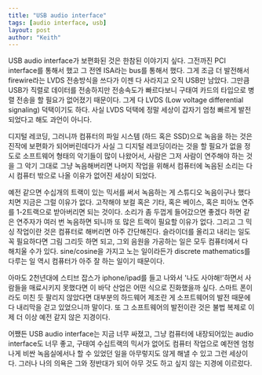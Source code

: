 ```yaml
---
title: "USB audio interface"
tags: [audio interface, usb]
layout: post
author: "Keith"
---
```


USB audio interface가 보편화된 것은 한참된 이야기지 싶다. 그전까진 PCI interface를 통해서 했고 그 전엔 ISA라는 bus를 통해서 했다. 그게 조금 더 발전해서 firewire라는 LVDS 전송방식을 쓰다가 이젠 다 사라지고 오직 USB만 남았다. 그만큼 USB가 직렬로 데이터를 전송하지만 전송속도가 빠르다보니 구태여 카드의 타입으로 병렬 전송을 할 필요가 없어졌기 때문이다. 그게 다 LVDS (Low voltage differential signaling) 덕택이기도 하다. 사실 LVDS 덕택에 정말 세상이 갑자기 엄청 빠르게 발전되었다고 해도 과언이 아니다.

디지털 레코딩, 그러니까 컴퓨터의 파일 시스템 (하드 혹은 SSD)으로 녹음을 하는 것은 진작에 보편화가 되어버린데다가 사실 그 디지털 레코딩이라는 것을 할 필요가 없을 정도로 소프트웨어 형태의 악기들이 많이 나왔어서, 사람은 그저 사람이 연주해야 하는 것을 그 악기 그대로 그냥 녹음해버리면 나머지 작업을 위해서 컴퓨터에 녹음된 소리는 다시 컴퓨터 밖으로 나올 이유가 없어진 세상이 되었다. 

예전 같으면 수십개의 트랙이 있는 믹서를 써서 녹음하는 게 스튜디오 녹음이구나 했다 치면 지금은 그럴 이유가 없다. 고작해야 보컬 혹은 기타, 혹은 베이스, 혹은 피아노 연주를 1-2트랙으로 받아버리면 되는 것이다. 소리가 좀 두껍게 들어갔으면 좋겠다 하면 같은 연주자가 여러 번 녹음하면 되니까 또 많은 트랙이 필요할 이유가 없다. 그리고 그 믹싱 작업이란 것은 컴퓨터로 해버리면 아주 간단해진다. 슬라이더를 올리고 내리는 일도 꼭 필요하다면 그림 그리듯 하면 되고, 그외 음원을 가공하는 일은 모두 컴퓨터에서 다 해치울 수가 있다. sine/cosine을 가지고 노는 일이라든가 discrete mathematics를 다루는 일 역시 컴퓨터가 아주 잘 하는 일이기 때문이다. 

아마도 2천년대에 스티브 잡스가 iphone/ipad를 들고 나와서 '나도 사야해!'하면서 사람들을 매료시키지 못했다면 이 바닥 산업은 어떤 식으로 진화했을까 싶다. 스마트 폰이라도 미친 듯 팔리지 않았다면 대부분의 하드웨어 제조란 게 소프트웨어의 발전 때문에 다 내리막을 걷고 있었으니까 말이다. 또 그 소프트웨어의 발전이란 것은 불법 복제로 이제 더 이상 예전 같지 않은 지경이다. 

어쨌든 USB audio interface는 지금 너무 싸졌고, 그냥 컴퓨터에 내장되어있는 audio interface도 너무 좋고, 구태여 수십트랙의 믹서가 없어도 컴퓨터 작업으로 예전엔 엄청나게 비싼 녹음실에서나 할 수 있었던 일을 아무렇지도 않게 해낼 수 있고 그런 세상이다. 그러나 나의 의욕은 그와 정반대가 되어 아무 것도 하고 싶지 않는 지경에 이르렀다. 

